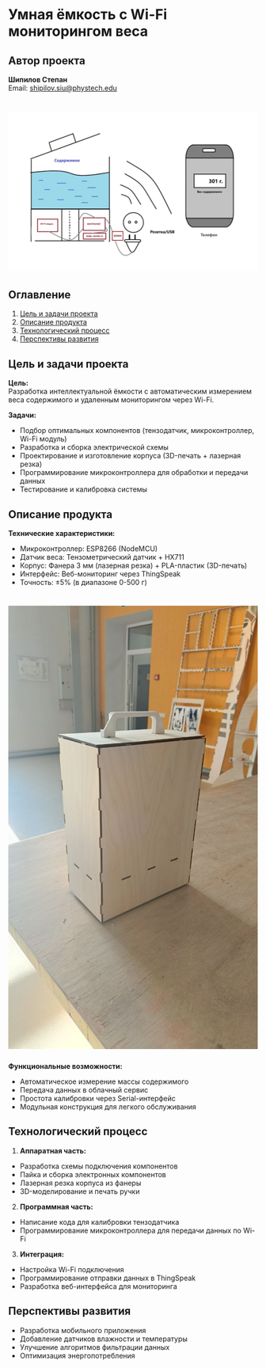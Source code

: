 # Умная ёмкость с Wi-Fi мониторингом веса

## Автор проекта
**Шипилов Степан**  
Email: shipilov.siu@phystech.edu  
<h1 align="left">
    <img src="schems and design/General schem.png" alt="Main Screen">
</h1>

## Оглавление
1. [Цель и задачи проекта](#цель-и-задачи-проекта)
2. [Описание продукта](#описание-продукта)
3. [Технологический процесс](#технологический-процесс)
6. [Перспективы развития](#перспективы-развития)

## Цель и задачи проекта
**Цель:**  
Разработка интеллектуальной ёмкости с автоматическим измерением веса содержимого и удаленным мониторингом через Wi-Fi.

**Задачи:**
- Подбор оптимальных компонентов (тензодатчик, микроконтроллер, Wi-Fi модуль)
- Разработка и сборка электрической схемы
- Проектирование и изготовление корпуса (3D-печать + лазерная резка)
- Программирование микроконтроллера для обработки и передачи данных
- Тестирование и калибровка системы

## Описание продукта
**Технические характеристики:**
- Микроконтроллер: ESP8266 (NodeMCU)
- Датчик веса: Тензометрический датчик + HX711
- Корпус: Фанера 3 мм (лазерная резка) + PLA-пластик (3D-печать)
- Интерфейс: Веб-мониторинг через ThingSpeak
- Точность: ±5% (в диапазоне 0-500 г)

<h1 align="left">
    <img src="schems and design/Finish foto.png" alt="Main Screen">
</h1>

**Функциональные возможности:**
- Автоматическое измерение массы содержимого
- Передача данных в облачный сервис
- Простота калибровки через Serial-интерфейс
- Модульная конструкция для легкого обслуживания

## Технологический процесс
1. **Аппаратная часть:**
- Разработка схемы подключения компонентов
- Пайка и сборка электронных компонентов
- Лазерная резка корпуса из фанеры
- 3D-моделирование и печать ручки

2. **Программная часть:**
- Написание кода для калибровки тензодатчика
- Программирование микроконтроллера для передачи данных по Wi-Fi

3. **Интеграция:**
- Настройка Wi-Fi подключения
- Программирование отправки данных в ThingSpeak
- Разработка веб-интерфейса для мониторинга
## Перспективы развития
- Разработка мобильного приложения
- Добавление датчиков влажности и температуры
- Улучшение алгоритмов фильтрации данных
- Оптимизация энергопотребления
